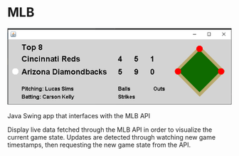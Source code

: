 # MLB

![Live Game: April 20](live.jpg)

Java Swing app that interfaces with the MLB API

Display live data fetched through the MLB API in order to visualize the current game state.
Updates are detected through watching new game timestamps, then requesting the new game state from the API.


